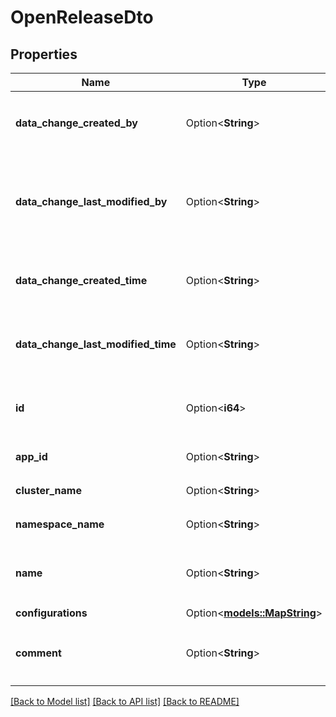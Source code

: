 # OpenReleaseDto

## Properties

Name | Type | Description | Notes
------------ | ------------- | ------------- | -------------
**data_change_created_by** | Option<**String**> | 发布创建者用户名，记录是谁创建了这次发布 | [optional]
**data_change_last_modified_by** | Option<**String**> | 发布最后修改者用户名，记录最后一次修改发布信息的用户 | [optional]
**data_change_created_time** | Option<**String**> | 发布创建时间，ISO 8601格式的时间戳 | [optional]
**data_change_last_modified_time** | Option<**String**> | 发布最后修改时间，ISO 8601格式的时间戳 | [optional]
**id** | Option<**i64**> | 发布记录的唯一标识符，系统自动生成 | [optional]
**app_id** | Option<**String**> | 所属应用的唯一标识符 | [optional]
**cluster_name** | Option<**String**> | 所属集群的名称 | [optional]
**namespace_name** | Option<**String**> | 所属命名空间的名称 | [optional]
**name** | Option<**String**> | 发布名称，用于标识这次发布的版本或描述 | [optional]
**configurations** | Option<[**models::MapString**](MapString.md)> |  | [optional]
**comment** | Option<**String**> | 发布备注，描述本次发布的变更内容和目的 | [optional]

[[Back to Model list]](../README.md#documentation-for-models) [[Back to API list]](../README.md#documentation-for-api-endpoints) [[Back to README]](../README.md)


